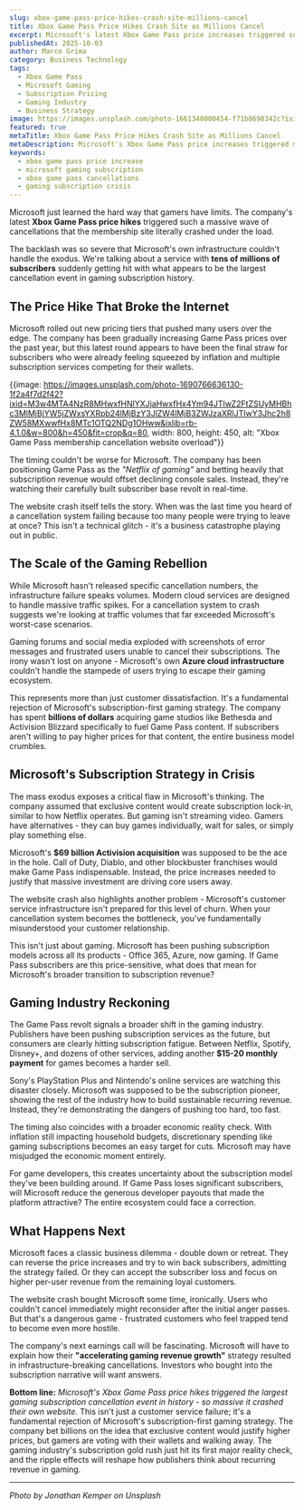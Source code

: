 ```yaml
---
slug: xbox-game-pass-price-hikes-crash-site-millions-cancel
title: Xbox Game Pass Price Hikes Crash Site as Millions Cancel
excerpt: Microsoft's latest Xbox Game Pass price increases triggered such massive cancellations that the membership site literally crashed under the load.
publishedAt: 2025-10-03
author: Marco Grima
category: Business Technology
tags:
  - Xbox Game Pass
  - Microsoft Gaming
  - Subscription Pricing
  - Gaming Industry
  - Business Strategy
image: https://images.unsplash.com/photo-1661348000454-f71b8698342c?ixid=M3w4MTA4NzR8MHwxfHNlYXJjaHwxfHxidXNpbmVzcyUyMHRlY2hub2xvZ3klMjB4Ym94JTIwZ2FtZSUyMHBhc3MlMjBwcmljZSUyMGluY3JlYXNlJTIwbWljcm9zb2Z0JTIwZ2FtaW5nJTIwc3Vic2NyaXB0aW9ufGVufDF8MHx8fDE3NTk0NjQ4NTh8MA&ixlib=rb-4.1.0&w=1200&h=600&fit=crop&q=80
featured: true
metaTitle: Xbox Game Pass Price Hikes Crash Site as Millions Cancel
metaDescription: Microsoft's Xbox Game Pass price increases triggered massive cancellations that crashed their membership site. The gaming subscription revolt signals industry-wide changes.
keywords:
  - xbox game pass price increase
  - microsoft gaming subscription
  - xbox game pass cancellations
  - gaming subscription crisis
---
```


Microsoft just learned the hard way that gamers have limits. The company's latest **Xbox Game Pass price hikes** triggered such a massive wave of cancellations that the membership site literally crashed under the load.

The backlash was so severe that Microsoft's own infrastructure couldn't handle the exodus. We're talking about a service with **tens of millions of subscribers** suddenly getting hit with what appears to be the largest cancellation event in gaming subscription history.

## **The Price Hike That Broke the Internet**

Microsoft rolled out new pricing tiers that pushed many users over the edge. The company has been gradually increasing Game Pass prices over the past year, but this latest round appears to have been the final straw for subscribers who were already feeling squeezed by inflation and multiple subscription services competing for their wallets.

{{image: https://images.unsplash.com/photo-1690766636130-1f2a4f7d2f42?ixid=M3w4MTA4NzR8MHwxfHNlYXJjaHwxfHx4Ym94JTIwZ2FtZSUyMHBhc3MlMjBjYW5jZWxsYXRpb24lMjBzY3JlZW4lMjB3ZWJzaXRlJTIwY3Jhc2h8ZW58MXwwfHx8MTc1OTQ2NDg1OHww&ixlib=rb-4.1.0&w=800&h=450&fit=crop&q=80, width: 800, height: 450, alt: "Xbox Game Pass membership cancellation website overload"}}

The timing couldn't be worse for Microsoft. The company has been positioning Game Pass as the *"Netflix of gaming"* and betting heavily that subscription revenue would offset declining console sales. Instead, they're watching their carefully built subscriber base revolt in real-time.

The website crash itself tells the story. When was the last time you heard of a cancellation system failing because too many people were trying to leave at once? This isn't a technical glitch - it's a business catastrophe playing out in public.

## **The Scale of the Gaming Rebellion**

While Microsoft hasn't released specific cancellation numbers, the infrastructure failure speaks volumes. Modern cloud services are designed to handle massive traffic spikes. For a cancellation system to crash suggests we're looking at traffic volumes that far exceeded Microsoft's worst-case scenarios.

Gaming forums and social media exploded with screenshots of error messages and frustrated users unable to cancel their subscriptions. The irony wasn't lost on anyone - Microsoft's own **Azure cloud infrastructure** couldn't handle the stampede of users trying to escape their gaming ecosystem.

This represents more than just customer dissatisfaction. It's a fundamental rejection of Microsoft's subscription-first gaming strategy. The company has spent **billions of dollars** acquiring game studios like Bethesda and Activision Blizzard specifically to fuel Game Pass content. If subscribers aren't willing to pay higher prices for that content, the entire business model crumbles.

## **Microsoft's Subscription Strategy in Crisis**

The mass exodus exposes a critical flaw in Microsoft's thinking. The company assumed that exclusive content would create subscription lock-in, similar to how Netflix operates. But gaming isn't streaming video. Gamers have alternatives - they can buy games individually, wait for sales, or simply play something else.

Microsoft's **$69 billion Activision acquisition** was supposed to be the ace in the hole. Call of Duty, Diablo, and other blockbuster franchises would make Game Pass indispensable. Instead, the price increases needed to justify that massive investment are driving core users away.

The website crash also highlights another problem - Microsoft's customer service infrastructure isn't prepared for this level of churn. When your cancellation system becomes the bottleneck, you've fundamentally misunderstood your customer relationship.

This isn't just about gaming. Microsoft has been pushing subscription models across all its products - Office 365, Azure, now gaming. If Game Pass subscribers are this price-sensitive, what does that mean for Microsoft's broader transition to subscription revenue?

## **Gaming Industry Reckoning**

The Game Pass revolt signals a broader shift in the gaming industry. Publishers have been pushing subscription services as the future, but consumers are clearly hitting subscription fatigue. Between Netflix, Spotify, Disney+, and dozens of other services, adding another **$15-20 monthly payment** for games becomes a harder sell.

Sony's PlayStation Plus and Nintendo's online services are watching this disaster closely. Microsoft was supposed to be the subscription pioneer, showing the rest of the industry how to build sustainable recurring revenue. Instead, they're demonstrating the dangers of pushing too hard, too fast.

The timing also coincides with a broader economic reality check. With inflation still impacting household budgets, discretionary spending like gaming subscriptions becomes an easy target for cuts. Microsoft may have misjudged the economic moment entirely.

For game developers, this creates uncertainty about the subscription model they've been building around. If Game Pass loses significant subscribers, will Microsoft reduce the generous developer payouts that made the platform attractive? The entire ecosystem could face a correction.

## **What Happens Next**

Microsoft faces a classic business dilemma - double down or retreat. They can reverse the price increases and try to win back subscribers, admitting the strategy failed. Or they can accept the subscriber loss and focus on higher per-user revenue from the remaining loyal customers.

The website crash bought Microsoft some time, ironically. Users who couldn't cancel immediately might reconsider after the initial anger passes. But that's a dangerous game - frustrated customers who feel trapped tend to become even more hostile.

The company's next earnings call will be fascinating. Microsoft will have to explain how their **"accelerating gaming revenue growth"** strategy resulted in infrastructure-breaking cancellations. Investors who bought into the subscription narrative will want answers.

**Bottom line:** *Microsoft's Xbox Game Pass price hikes triggered the largest gaming subscription cancellation event in history - so massive it crashed their own website.* This isn't just a customer service failure; it's a fundamental rejection of Microsoft's subscription-first gaming strategy. The company bet billions on the idea that exclusive content would justify higher prices, but gamers are voting with their wallets and walking away. The gaming industry's subscription gold rush just hit its first major reality check, and the ripple effects will reshape how publishers think about recurring revenue in gaming.

---

*Photo by Jonathan Kemper on Unsplash*
